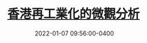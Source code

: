 ---
layout: post
title: <a href='https://www.master-insight.com/%e9%a6%99%e6%b8%af%e5%86%8d%e5%b7%a5%e6%a5%ad%e5%8c%96%e7%9a%84%e5%be%ae%e8%a7%80%e5%88%86%e6%9e%90/' target="_blank">香港再工業化的微觀分析</a> 
date:  2022-01-07 09:56:00-0400
description: 
tags: Reindustrialization
# categories: sample-posts
---